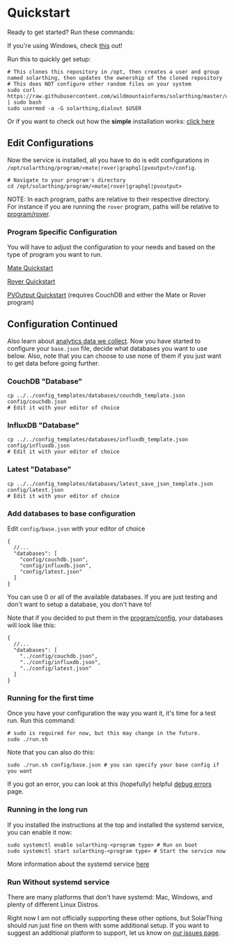 # Quickstart
Ready to get started? Run these commands:

If you're using Windows, check [this](windows_usage.md) out!

Run this to quickly get setup:
```shell script
# This clones this repository in /opt, then creates a user and group named solarthing, then updates the ownership of the cloned repository
# This does NOT configure other random files on your system
sudo curl https://raw.githubusercontent.com/wildmountainfarms/solarthing/master/other/linux/clone_install.sh | sudo bash
sudo usermod -a -G solarthing,dialout $USER
```
Or if you want to check out how the **simple** installation works: [click here](../linux/clone_install.sh)

## Edit Configurations
Now the service is installed, all you have to do is edit configurations in `/opt/solarthing/program/<mate|rover|graphql|pvoutput>/config`.
```shell script
# Navigate to your program's directory
cd /opt/solarthing/program/<mate|rover|graphql|pvoutput>
```
NOTE: In each program, paths are relative to their respective directory.<br/>
For instance if you are running the `rover` program, paths will be relative to [program/rover](../../program/rover).

### Program Specific Configuration
You will have to adjust the configuration to your needs and based on the type of program you want to run.

[Mate Quickstart](quickstart_mate.md)

[Rover Quickstart](quickstart_rover.md)

[PVOutput Quickstart](quickstart_pvoutput.md) (requires CouchDB and either the Mate or Rover program)

## Configuration Continued
Also learn about [analytics data we collect](./google_analytics.md).
Now you have started to configure your `base.json` file, decide what databases you want to use below. 
Also, note that you can choose to use none of them if you just want to get data before going further.

### CouchDB "Database"
```shell script
cp ../../config_templates/databases/couchdb_template.json config/couchdb.json
# Edit it with your editor of choice
```

### InfluxDB "Database"
```shell script
cp ../../config_templates/databases/influxdb_template.json config/influxdb.json
# Edit it with your editor of choice
```
### Latest "Database"
```shell script
cp ../../config_templates/databases/latest_save_json_template.json config/latest.json
# Edit it with your editor of choice
```

### Add databases to base configuration
Edit `config/base.json` with your editor of choice
```json5
{
  //...
  "databases": [
    "config/couchdb.json",
    "config/influxdb.json",
    "config/latest.json"
  ]
}
```
You can use 0 or all of the available databases. 
If you are just testing and don't want to setup a database, you don't have to!

Note that if you decided to put them in the [program/config](../../program/config), your databases will look like this:
```json5
{
  //...
  "databases": [
    "../config/couchdb.json",
    "../config/influxdb.json",
    "../config/latest.json"
  ]
}
```

### Running for the first time
Once you have your configuration the way you want it, it's time for a test run. Run this command:
```shell script
# sudo is required for now, but this may change in the future.
sudo ./run.sh
```
Note that you can also do this:
```shell script
sudo ./run.sh config/base.json # you can specify your base config if you want
```

If you got an error, you can look at this (hopefully) helpful [debug errors](debug_errors.md) page.

### Running in the long run
If you installed the instructions at the top and installed the systemd service, you can enable it now:
```shell script
sudo systemctl enable solarthing-<program type> # Run on boot
sudo systemctl start solarthing-<program type> # Start the service now
```
More information about the systemd service [here](../systemd/README.md)

### Run Without systemd service
There are many platforms that don't have systemd: Mac, Windows, and plenty of different Linux Distros.

Right now I am not officially supporting these other options, but SolarThing should run just fine
on them with some additional setup. If you want to suggest an additional platform to support, let us know
on [our issues page](https://github.com/wildmountainfarms/solarthing/issues).

